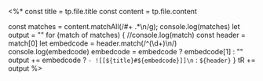 <%*
const title = tp.file.title
const content = tp.file.content

const matches = content.matchAll(/\#+ .*\n/g);
console.log(matches)
let output = ""
for (match of matches) {
	//console.log(match)
	const header = match[0]
	let embedcode = header.match(/\^(\d+)\n/)
	console.log(embedcode)
	embedcode = embedcode ? embedcode[1] : ""
	output += embedcode ? `- ![[${title}#${embedcode}]]\n` : `${header}`
}
tR += output
%>
